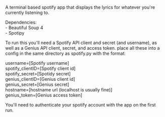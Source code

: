 A terminal based spotify app that displays the lyrics for whatever you're currently listening to. 
  
Dependencies:  
      - Beautiful Soup 4  
      - Spotipy  
  
To run this you'll need a Spotify API client and secret (and username), as well as a Genius API client, secret, and access token. place all these into a config in the same directory as spotify.py with the format:

username=[Spotify username]  
spotify_clientID=[Spotify client id]  
spotify_secret=[Spotidy secret]  
genius_clientID=[Genius client id]  
genius_secret=[Genius secret]  
hostname=[hostname url (localhost is usually fine)]  
genius_token=[Genius access token]  
  
You'll need to authenticate your spotify account with the app on the first run.
